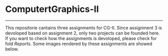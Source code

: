 # ComputertGraphics-II

---

This repositorie cantains three assignments for CG-II. Since assignment 3 is devoloped based on assignment 2, only two projects can be founded here.
If you want to check how the assignments is devoloped, please check for fold *Reports*.
Some images rendered by these assignments are showed below.
